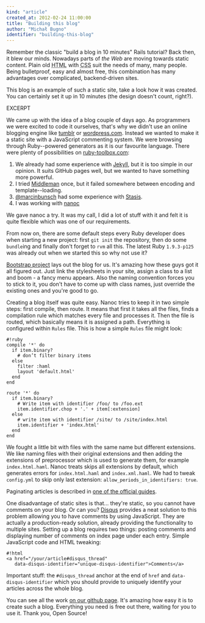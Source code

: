 ```yaml
---
kind: "article"
created_at: 2012-02-24 11:00:00
title: "Building this blog"
author: "Michał Bugno"
identifier: "building-this-blog"
---
```


Remember the classic "build a blog in 10 minutes" Rails tutorial? Back then, it blew our minds. Nowadays parts of
*the Web* are moving towards static content. Plain old <abbr title="Hyper-Text Markup Language">HTML</abbr> with
<abbr title="Cascading Style Sheets">CSS</abbr> suit the needs of many, many people. Being bulletproof, easy and almost free,
this combination has many advantages over complicated, backend-driven sites.

This blog is an example of such a static site, take a look how it was created. You can certainly set it up in 10 minutes
(the design doesn't count, right?).

EXCERPT

We came up with the idea of a blog couple of days ago. As programmers we were excited to code it ourselves, that's why we
didn't use an online blogging engine like [tumblr](http://www.tumblr.com/) or [wordpress.com](http://wordpress.com).
Instead we wanted to make it a static site with a JavaScript commenting system. We were browsing through Ruby--powered
generators as it is our favourite language. There were plenty of possibilities on
[ruby-toolbox.com](https://www.ruby-toolbox.com/categories/static_website_generation):

1. We already had some experience with [Jekyll](http://jekyllrb.com/), but it is too simple in our opinion. It suits GitHub
   pages well, but we wanted to have something more powerful.
2. I tried [Middleman](http://middlemanapp.com/) once, but it failed somewhere between encoding and
   template--loading.
3. [@marcinbunsch](https://twitter.com/marcinbunsch) had some experience with [Stasis](http://stasis.me/).
4. I was working with [nanoc](http://nanoc.stoneship.org/)

We gave nanoc a try. It was my call, I did a lot of stuff with it and felt it is quite flexible which was one of our
requirements.

From now on, there are some default steps every Ruby developer does when starting a new project: first `git init` the
repository, then do some `bundle`ing and finally don't forget to `rvm` all this. The latest Ruby `1.9.3-p125` was already
out when we started this so why not use it?

[Bootstrap project](http://twitter.github.com/bootstrap/) lays out the blog for us. It's amazing how these guys got it
all figured out. Just link the stylesheets in your site, assign a class to a list and boom - a fancy menu appears. Also
the naming convention forces you to stick to it, you don't have to come up with class names, just override the existing
ones and you're good to go.

Creating a blog itself was quite easy. Nanoc tries to keep it in two simple steps: first compile, then route. It means
that first it takes all the files, finds a compilation rule which matches every file and processes it. Then the file is
routed, which basically means it is assigned a path. Everything is configured within `Rules` file. This is how a simple
`Rules` file might look:

    #!ruby
    compile '*' do
      if item.binary?
        # don’t filter binary items
      else
        filter :haml
        layout 'default.html'
      end
    end

    route '*' do
      if item.binary?
        # Write item with identifier /foo/ to /foo.ext
        item.identifier.chop + '.' + item[:extension]
      else
        # write item with identifier /site/ to /site/index.html
        item.identifier + 'index.html'
      end
    end

We fought a little bit with files with the same name but different extensions. We like naming files with their original
extensions and then adding the extensions of preprocessor which is used to generate them, for example `index.html.haml`.
Nanoc treats skips all extensions by default, which generates errors for `index.html.haml` and `index.xml.haml`. We had
to tweak `config.yml` to skip only last extension: `allow_periods_in_identifiers: true`.

Paginating articles is described in [one of the official guides](http://nanoc.stoneship.org/docs/6-guides/#paginating-articles).

One disadvantage of static sites is that... they're static, so you cannot have comments on your blog. Or can you?
[Disqus](http://disqus.com/) provides a neat solution to this problem allowing you to have comments by using JavaScript.
They are actually a production-ready solution, already providing the functionality to multiple sites. Setting up a blog
requires two things: posting comments and displaying number of comments on index page under each entry. Simple JavaScript
code and HTML tweaking:

    #!html
    <a href="/your/article#disqus_thread"
       data-disqus-identifier="unique-disqus-identifier">Comments</a>

Important stuff: the `#disqus_thread` anchor at the end of `href` and `data-disqus-identifier` which you should provide
to uniquely identify your articles across the whole blog.

You can see all the work [on our github page](https://github.com/futuresimple/futuresimple.github.com). It's amazing how
easy it is to create such a blog. Everything you need is free out there, waiting for you to use it. Thank you, Open Source!
